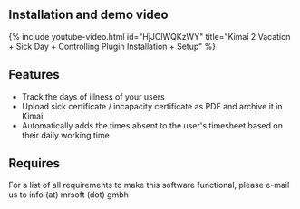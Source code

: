 ## Installation and demo video

{% include youtube-video.html id="HjJClWQKzWY" title="Kimai 2 Vacation + Sick Day + Controlling Plugin Installation + Setup" %}

## Features

- Track the days of illness of your users
- Upload sick certificate / incapacity certificate as PDF and archive it in Kimai
- Automatically adds the times absent to the user's timesheet based on their daily working time

## Requires

For a list of all requirements to make this software functional, please e-mail us to info (at) mrsoft (dot) gmbh
